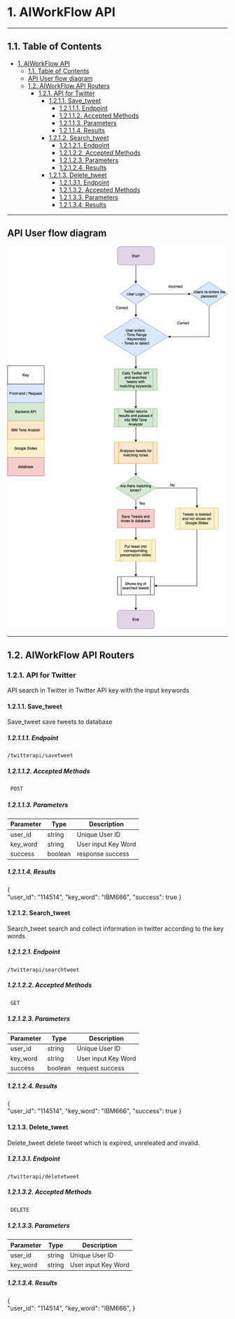 # 1. AIWorkFlow API

---

## 1.1. Table of Contents
- [1. AIWorkFlow API](#1-aiworkflow-api)
  - [1.1. Table of Contents](#11-table-of-contents)
  - [API User flow diagram](#api-user-flow-diagram)
  - [1.2. AIWorkFlow API Routers](#12-aiworkflow-api-routers)
    - [1.2.1. API for Twitter](#121-api-for-twitter)
      - [1.2.1.1. Save_tweet](#1211-save_tweet)
        - [1.2.1.1.1. Endpoint](#12111-endpoint)
        - [1.2.1.1.2. Accepted Methods](#12112-accepted-methods)
        - [1.2.1.1.3. Parameters](#12113-parameters)
        - [1.2.1.1.4. Results](#12114-results)
      - [1.2.1.2. Search_tweet](#1212-search_tweet)
        - [1.2.1.2.1. Endpoint](#12121-endpoint)
        - [1.2.1.2.2. Accepted Methods](#12122-accepted-methods)
        - [1.2.1.2.3. Parameters](#12123-parameters)
        - [1.2.1.2.4. Results](#12124-results)
      - [1.2.1.3. Delete_tweet](#1213-delete_tweet)
        - [1.2.1.3.1. Endpoint](#12131-endpoint)
        - [1.2.1.3.2. Accepted Methods](#12132-accepted-methods)
        - [1.2.1.3.3. Parameters](#12133-parameters)
        - [1.2.1.3.4. Results](#12134-results)

---

## API User flow diagram

![user_flow_diagram](../assets/user_flow_diagram.png)

---

## 1.2. AIWorkFlow API Routers

### 1.2.1. API for Twitter

API search in Twitter in Twitter API key with the input keywords

#### 1.2.1.1. Save_tweet

Save_tweet save tweets to database

##### 1.2.1.1.1. Endpoint

    /twitterapi/savetweet

##### 1.2.1.1.2. Accepted Methods

```txt
 POST 
```

##### 1.2.1.1.3. Parameters

| Parameter | Type    | Description         |
| --------- | ------- | ------------------- |
| user_id   | string  | Unique User ID      |
| key_word  | string  | User input Key Word |
| success   | boolean | response success     |
    

##### 1.2.1.1.4. Results


{  
    "user_id": "114514",
    "key_word": "IBM666",
    "success": true
}

#### 1.2.1.2. Search_tweet

Search_tweet search and collect information in twitter according to the key words

##### 1.2.1.2.1. Endpoint

    /twitterapi/searchtweet

##### 1.2.1.2.2. Accepted Methods

```txt
 GET 
```

##### 1.2.1.2.3. Parameters

| Parameter | Type    | Description         |
| --------- | ------- | ------------------- |
| user_id   | string  | Unique User ID      |
| key_word  | string  | User input Key Word |
| success   | boolean | request success     |
    

##### 1.2.1.2.4. Results


{  
    "user_id": "114514",
    "key_word": "IBM666",
    "success": true
}


#### 1.2.1.3. Delete_tweet

Delete_tweet delete tweet which is expired, unreleated and invalid.


##### 1.2.1.3.1. Endpoint

    /twitterapi/deletetweet

##### 1.2.1.3.2. Accepted Methods

```txt
 DELETE 
```

##### 1.2.1.3.3. Parameters

| Parameter | Type    | Description         |
| --------- | ------- | ------------------- |
| user_id   | string  | Unique User ID      |
| key_word  | string  | User input Key Word |
    
##### 1.2.1.3.4. Results


{  
    "user_id": "114514",
    "key_word": "IBM666",
}